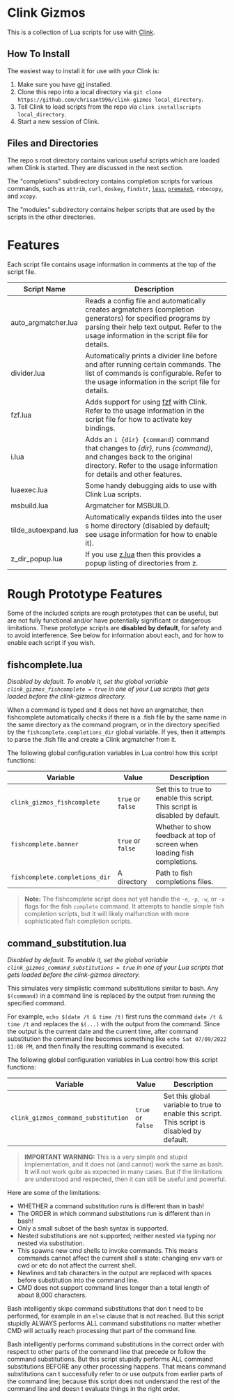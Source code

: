 # Clink Gizmos

This is a collection of Lua scripts for use with [Clink](https://github.com/chrisant996/clink).

## How To Install

The easiest way to install it for use with your Clink is:

1. Make sure you have [git](https://www.git-scm.com/downloads) installed.
2. Clone this repo into a local directory via `git clone https://github.com/chrisant996/clink-gizmos local_directory`.
3. Tell Clink to load scripts from the repo via `clink installscripts local_directory`.
4. Start a new session of Clink.

## Files and Directories

The repo s root directory contains various useful scripts which are loaded when Clink is started.  They are discussed in the next section.

The "completions" subdirectory contains completion scripts for various commands, such as `attrib`, `curl`, `doskey`, `findstr`, [`less`](http://www.greenwoodsoftware.com/less/), [`premake5`](https://premake.github.io/), `robocopy`, and `xcopy`.

The "modules" subdirectory contains helper scripts that are used by the scripts in the other directories.

# Features

Each script file contains usage information in comments at the top of the script file.

Script Name | Description
-|-
auto_argmatcher.lua | Reads a config file and automatically creates argmatchers (completion generators) for specified programs by parsing their help text output.  Refer to the usage information in the script file for details.
divider.lua | Automatically prints a divider line before and after running certain commands.  The list of commands is configurable.  Refer to the usage information in the script file for details.
fzf.lua | Adds support for using [fzf](https://github.com/junegunn/fzf) with Clink.  Refer to the usage information in the script file for how to activate key bindings.
i.lua | Adds an `i {dir} {command}` command that changes to _{dir}_, runs _{command}_, and changes back to the original directory.  Refer to the usage information for details and other features.
luaexec.lua | Some handy debugging aids to use with Clink Lua scripts.
msbuild.lua | Argmatcher for MSBUILD.
tilde_autoexpand.lua | Automatically expands tildes into the user s home directory (disabled by default; see usage information for how to enable it).
z_dir_popup.lua | If you use [z.lua](https://github.com/skywind3000/z.lua) then this provides a popup listing of directories from z.

# Rough Prototype Features

Some of the included scripts are rough prototypes that can be useful, but are not fully functional and/or have potentially significant or dangerous limitations.  These prototype scripts are **disabled by default**, for safety and to avoid interference.  See below for information about each, and for how to enable each script if you wish.

## fishcomplete.lua

_Disabled by default.  To enable it, set the global variable `clink_gizmos_fishcomplete = true` in one of your Lua scripts that gets loaded before the clink-gizmos directory._

When a command is typed and it does not have an argmatcher, then fishcomplete automatically checks if there is a .fish file by the same name in the same
directory as the command program, or in the directory specified by the `fishcomplete.completions_dir` global variable.  If yes, then it attempts to parse the .fish file and create a Clink argmatcher from it.

The following global configuration variables in Lua control how this script functions:

Variable | Value | Description
-|-|-
`clink_gizmos_fishcomplete` | `true` or `false` | Set this to true to enable this script.  This script is disabled by default.
`fishcomplete.banner` | `true` or `false` | Whether to show feedback at top of screen when loading fish completions.
`fishcomplete.completions_dir` | A directory | Path to fish completions files.

> **Note:** The fishcomplete script does not yet handle the `-e`, `-p`, `-w`, or `-x` flags for the fish `complete` command.  It attempts to handle simple fish completion scripts, but it will likely malfunction with more sophisticated fish completion scripts.

## command_substitution.lua

_Disabled by default.  To enable it, set the global variable `clink_gizmos_command_substitutions = true` in one of your Lua scripts that gets loaded before the clink-gizmos directory._

This simulates very simplistic command substitutions similar to bash.  Any `$(command)` in a command line is replaced by the output from running the specified command.

For example, `echo $(date /t & time /t)` first runs the command `date /t & time /t` and replaces the `$(...)` with the output from the command.  Since the output is the current date and the current time, after command substitution the command line becomes something like `echo Sat 07/09/2022  11:08 PM`, and then finally the resulting command is executed.

The following global configuration variables in Lua control how this script functions:

Variable | Value | Description
-|-|-
`clink_gizmos_command_substitution` | `true` or `false` | Set this global variable to true to enable this script.  This script is disabled by default.

> **IMPORTANT WARNING:** This is a very simple and stupid implementation, and it does not (and cannot) work the same as bash.  It will not work quite as expected in many cases.  But if the limitations are understood and respected, then it can still be useful and powerful.

Here are some of the limitations:

- WHETHER a command substitution runs is different than in bash!
- The ORDER in which command substitutions run is different than in bash!
- Only a small subset of the bash syntax is supported.
- Nested substitutions are not supported; neither nested via typing nor nested via substitution.
- This spawns new cmd shells to invoke commands.  This means commands cannot affect the current shell s state:  changing env vars or cwd or etc do not affect the current shell.
- Newlines and tab characters in the output are replaced with spaces before substitution into the command line.
- CMD does not support command lines longer than a total length of about 8,000 characters.

Bash intelligently skips command substitutions that don t need to be performed, for example in an `else` clause that is not reached.  But this script stupidly ALWAYS performs ALL command substitutions no matter whether CMD will actually reach processing that part of the command line.

Bash intelligently performs command substitutions in the correct order with respect to other parts of the command line that precede or follow the command substitutions.  But this script stupidly performs ALL command substitutions BEFORE any other processing happens.  That means command substitutions can t successfully refer to or use outputs from earlier parts of the command line; because this script does not understand the rest of the command line and doesn t evaluate things in the right order.
